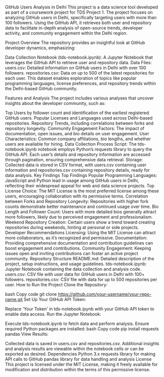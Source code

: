 GitHub Users Analysis in Delhi
This project is a data science tool developed as part of a coursework project for TDS Project 1. The project focuses on analyzing GitHub users in Delhi, specifically targeting users with more than 100 followers. Using the GitHub API, it retrieves both user and repository data to facilitate in-depth analysis of open-source trends, developer activity, and community engagement within the Delhi region.

Project Overview
The repository provides an insightful look at GitHub developer dynamics, emphasizing:

Data Collection Notebook (tds-notebook.ipynb): A Jupyter Notebook that leverages the GitHub API to retrieve user and repository data.
Data Files:
users.csv: Detailed information on GitHub users in Delhi with over 100 followers.
repositories.csv: Data on up to 500 of the latest repositories for each user.
This dataset enables exploration of topics like popular programming languages, license preferences, and repository trends within the Delhi-based GitHub community.

Features and Analysis
The project includes various analyses that uncover insights about the developer community, such as:

Top Users by follower count and identification of the earliest registered GitHub users.
Popular Licenses and Languages used across Delhi-based repositories.
Repository Trends, including correlations between forks and repository longevity.
Community Engagement Factors: The impact of documentation, open issues, and bio details on user engagement.
User Characteristics: Common company affiliations, bio lengths, and whether users are available for hiring.
Data Collection Process
Script: The tds-notebook.ipynb notebook employs Python’s requests library to query the GitHub API. Each user’s details and repository information are accessed through pagination, ensuring comprehensive data retrieval.
Storage: Collected data is stored in CSV format, with users.csv containing user information and repositories.csv containing repository details, ready for data analysis.
Key Findings
Top Findings
Popular Programming Languages: JavaScript and Python lead in usage among GitHub users in Delhi, reflecting their widespread appeal for web and data science projects.
Top License Choice: The MIT License is the most preferred license among these users, encouraging collaboration with its permissive terms.
Correlation between Forks and Repository Longevity: Repositories with higher fork counts demonstrate better maintenance and continued usage over time.
Bio Length and Follower Count: Users with more detailed bios generally attract more followers, likely due to perceived engagement and professionalism.
Weekend Repository Creation: Certain users show a trend toward creating repositories during weekends, hinting at personal or side projects.
Developer Recommendations
Licensing: Using the MIT License can attract more collaborators, as it’s recognized and permissive.
Documentation: Providing comprehensive documentation and contribution guidelines can boost engagement and contributions.
Community Engagement: Keeping issues open and inviting contributions can foster an active project community.
Repository Structure
README.md: Detailed description of the project, setup instructions, and usage guidelines.
tds-notebook.ipynb: Jupyter Notebook containing the data collection and analysis code.
users.csv: CSV file with user data for GitHub users in Delhi with 100+ followers.
repositories.csv: CSV file with data for up to 500 repositories per user.
How to Run the Project
Clone the Repository:

bash
Copy code
git clone https://github.com/your-username/your-repo-name.git
Set Up Your GitHub API Token:

Replace 'Your Token' in tds-notebook.ipynb with your GitHub API token to enable data access.
Run the Jupyter Notebook:

Execute tds-notebook.ipynb to fetch data and perform analysis.
Ensure required Python packages are installed:
bash
Copy code
pip install requests pandas
View Results:

Collected data is saved in users.csv and repositories.csv.
Additional insights and analysis results are viewable within the notebook cells or can be exported as desired.
Dependencies
Python 3.x
requests library for making API calls to GitHub
pandas library for data handling and analysis
License
This project is licensed under the MIT License, making it freely available for modification and distribution within the terms of this permissive license.
